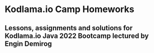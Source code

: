 # Kodlama.io Camp Homeworks

## Lessons, assignments and solutions for Kodlama.io Java 2022 Bootcamp lectured by Engin Demirog
